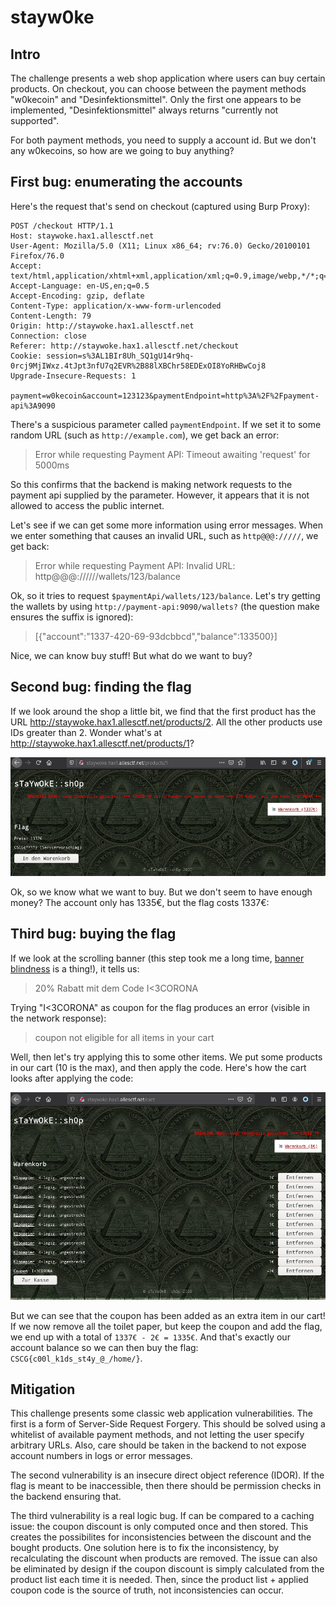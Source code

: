 # stayw0ke

## Intro

The challenge presents a web shop application where users can buy certain products.
On checkout, you can choose between the payment methods "w0kecoin" and "Desinfektionsmittel".
Only the first one appears to be implemented, "Desinfektionsmittel" always returns "currently not supported".

For both payment methods, you need to supply a account id.
But we don't any w0kecoins, so how are we going to buy anything?

## First bug: enumerating the accounts

Here's the request that's send on checkout (captured using Burp Proxy):

```
POST /checkout HTTP/1.1
Host: staywoke.hax1.allesctf.net
User-Agent: Mozilla/5.0 (X11; Linux x86_64; rv:76.0) Gecko/20100101 Firefox/76.0
Accept: text/html,application/xhtml+xml,application/xml;q=0.9,image/webp,*/*;q=0.8
Accept-Language: en-US,en;q=0.5
Accept-Encoding: gzip, deflate
Content-Type: application/x-www-form-urlencoded
Content-Length: 79
Origin: http://staywoke.hax1.allesctf.net
Connection: close
Referer: http://staywoke.hax1.allesctf.net/checkout
Cookie: session=s%3AL1BIr8Uh_SQ1gU14r9hq-0rcj9MjIWxz.4tJpt3nfU7q2EVR%2B88lXBChr58EDExOI8YoRHBwCoj8
Upgrade-Insecure-Requests: 1

payment=w0kecoin&account=123123&paymentEndpoint=http%3A%2F%2Fpayment-api%3A9090
```

There's a suspicious parameter called `paymentEndpoint`. If we set it to some random URL (such as `http://example.com`), we get back an error:

> Error while requesting Payment API: Timeout awaiting 'request' for 5000ms 

So this confirms that the backend is making network requests to the payment api supplied by the parameter.
However, it appears that it is not allowed to access the public internet.

Let's see if we can get some more information using error messages. 
When we enter something that causes an invalid URL, such as `http@@@://///`, we get back:

> Error while requesting Payment API: Invalid URL: http@@@://////wallets/123/balance 

Ok, so it tries to request `$paymentApi/wallets/123/balance`. Let's try getting the wallets by using `http://payment-api:9090/wallets?` (the question make ensures the suffix is ignored):

> [{"account":"1337-420-69-93dcbbcd","balance":133500}] 

Nice, we can know buy stuff! But what do we want to buy?

## Second bug: finding the flag
If we look around the shop a little bit, we find that the first product has the URL <http://staywoke.hax1.allesctf.net/products/2>. All the other products use IDs greater than 2.
Wonder what's at <http://staywoke.hax1.allesctf.net/products/1>? 

![](./buy-the-flag.png)

Ok, so we know what we want to buy. But we don't seem to have enough money? The account only has 1335€, 
but the flag costs 1337€:

## Third bug: buying the flag
If we look at the scrolling banner (this step took me a long time, [banner blindness](https://en.wikipedia.org/wiki/Banner_blindness) is a thing!), it tells us:

> 20% Rabatt mit dem Code I<3CORONA

Trying "I<3CORONA" as coupon for the flag produces an error (visible in the network response):

> coupon not eligible for all items in your cart

Well, then let's try applying this to some other items. We put some products in our cart (10 is the max),
and then apply the code. Here's how the cart looks after applying the code:

![](./cart.png)

But we can see that the coupon has been added as an extra item in our cart! If we now remove all the toilet paper, but keep the coupon and add the flag, we end up with a total of `1337€ - 2€ = 1335€`.
And that's exactly our account balance so we can then buy the flag: `CSCG{c00l_k1ds_st4y_@_/home/}`.

## Mitigation
This challenge presents some classic web application vulnerabilities.
The first is a form of Server-Side Request Forgery. This should be solved using a whitelist of available payment methods, and not letting the user specify arbitrary URLs.
Also, care should be taken in the backend to not expose account numbers in logs or error messages.

The second vulnerability is an insecure direct object reference (IDOR). 
If the flag is meant to be inaccessible, then there should be permission checks in the backend ensuring that.

The third vulnerability is a real logic bug.
If can be compared to a caching issue: the coupon discount is only computed once and then stored.
This creates the possibilites for inconsistencies between the discount and the bought products.
One solution here is to fix the inconsistency, by recalculating the discount when products are removed.
The issue can also be eliminated by design if the coupon discount is simply calculated from the product list each time it is needed.
Then, since the product list + applied coupon code is the source of truth, not inconsistencies can occur.
